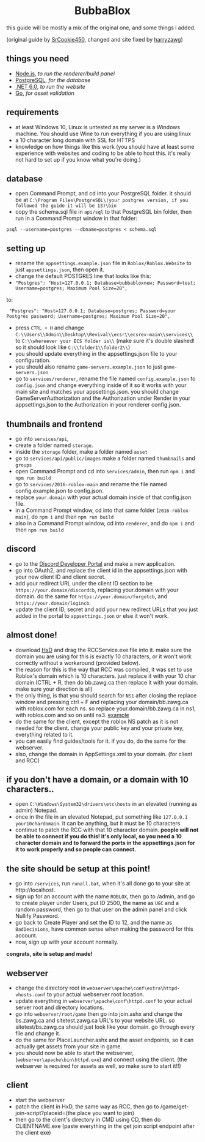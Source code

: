 <div align="center">
    <p>
      <h1>BubbaBlox</h1>
    </p>
</div>

this guide will be mostly a mix of the original one, and some things i added.

(original guide by <a href="https://github.com/SrCookie450">SrCookie450</a>, changed and site fixed by <a href="https://github.com/harryzawg">harryzawg</a>)

## things you need

- <a href="https://nodejs.org/dist/v18.16.1/node-v18.16.1-x64.msi">Node.js</a>, *to run the renderer/build panel*
- <a href="https://sbp.enterprisedb.com/getfile.jsp?fileid=1258627">PostgreSQL</a>, *for the database*
- <a href="https://builds.dotnet.microsoft.com/dotnet/Sdk/6.0.412/dotnet-sdk-6.0.412-win-x64.exe">.NET 6.0</a>, *to run the website*
- <a href="https://go.dev/dl/go1.20.6.windows-amd64.msi">Go</a>, *for asset validation*

## requirements
- at least Windows 10, Linux is untested as my server is a Windows machine. You should use Wine to run everything if you are using linux
- a 10 character long domain with SSL for HTTPS
- knowledge on how things like this work (you should have at least some experience with websites and coding to be able to host this. it's really not hard to set up if you know what you're doing.)

## database

- open Command Prompt, and cd into your PostgreSQL folder. it should be at ```C:\Program Files\PostgreSQL\(your postgres version, if you followed the guide it will be 13)\bin```
- copy the schema.sql file in ```api/sql``` to that PostgreSQL bin folder, then run in a Command Prompt window in that folder:

```psql --username=postgres --dbname=postgres < schema.sql```

## setting up

- rename the ```appsettings.example.json``` file in ```Roblox/Roblox.Website``` to just ```appsettings.json```, then open it.
- change the default POSTGRES line that looks like this:
- ```"Postgres": "Host=127.0.0.1; Database=bubbabloxnew; Password=test; Username=postgres; Maximum Pool Size=20",```

to:

``` "Postgres": "Host=127.0.0.1; Database=postgres; Password=your Postgres password; Username=postgres; Maximum Pool Size=20",```

- press ```CTRL + H``` and change ```C:\\Users\\Admin\\Desktop\\Revival\\ecsr\\ecsrev-main\\services\\``` to ```C:\\whereever your ECS folder is\\``` (make sure it's double slashed! so it should look like ```C:\\folder1\\folder2\\```)
- you should update everything in the appsettings.json file to your configuration.
- you should also rename ```game-servers.example.json``` to just ```game-servers.json```
- go to ```services/renderer```, rename the file named ```config.example.json``` to ```config.json``` and change everything inside of it so it works with your main site and matches your appsettings.json.
you should change GameServerAuthorization and the Authorization under Render in your appsettings.json to the Authorization in your renderer config.json.

## thumbnails and frontend

- go into ```services/api```, 
- create a folder named ```storage```.
- inside the ```storage``` folder, make a folder named ```asset``` 
- go to ```services/api/public/images``` make a folder named ```thumbnails``` and ```groups```
- open Command Prompt and cd into ```services/admin```, then run ```npm i``` and ```npm run build```
- go to ```services/2016-roblox-main``` and rename the file named config.example.json to config.json.
- replace ```your.domain``` with your actual domain inside of that config.json file.
- in a Command Prompt window, cd into that same folder (```2016-roblox-main```), do ```npm i``` and then ```npm run build```
- also in a Command Prompt window, cd into ```renderer```, and do ```npm i``` and then ```npm run build```

## discord

- go to the <a href="https://discord.com/developers/applications">Discord Developer Portal</a> and make a new application.
- go into OAuth2, and replace the client id in the appsettings.json with your new client ID and client secret.
- add your redirect URL under the client ID section to be ```https://your.domain/discordcb```, replacing your.domain with your domain. do the same for ```https://your.domain/forgotcb```, and ```https://your.domain/logincb```.
- update the client ID, secret and add your new redirect URLs that you just added in the portal to ```appsettings.json``` or else it won't work.

## almost done!

- download [HxD](https://mh-nexus.de/en/downloads.php?product=HxD20) and drag the RCCService.exe file into it. make sure the domain you are using for this is exactly 10 characters, or it won't work correctly without a workaround (provided below).
- the reason for this is the way that RCC was compiled, it was set to use Roblox's domain which is 10 characters. just replace it with your 10 char domain (CTRL + R, then do bb.zawg.ca then replace it with your domain. make sure your direction is all)
- the only thing, is that you should search for ```NS1``` after closing the replace window and pressing ctrl + F and replacing your domain/bb.zawg.ca with roblox.com for each ns. so replace your.domain/bb.zawg.ca in ns1, with roblox.com and so on until ns3. [example](https://zawg.ca/assets/photos/demo1.png)
- do the same for the client, except the roblox NS patch as it is not needed for the client. change your public key and your private key, everything related to it.
- you can easily find guides/tools for it. if you do, do the same for the webserver.
- also, change the domain in AppSettings.xml to your domain. (for client and RCC)

## if you don't have a domain, or a domain with 10 characters..

- open ```C:\Windows\System32\drivers\etc\hosts``` in an elevated (running as admin) Notepad.
- once in the file in an elevated Notepad, put something like ```127.0.0.1 your10chardomain```. it can be anything, but it must be 10 characters
- continue to patch the RCC with that 10 character domain.
**people will not be able to connect if you do this! it's only local, so you need a 10 character domain and to forward the ports in the appsettings.json for it to work properly and so people can connect.**

## the site should be setup at this point!
- go into ```/services```, run ```runall.bat```, when it's all done go to your site at http://localhost.
- sign up for an account with the name ```ROBLOX```, then go to /admin, and go to create player under Users, put ID 2500, the name as ```UGC``` and a random password, then go to that user on the admin panel and click Nullify Password.
- go back to Create Player and set the ID to 12, and the name as ```BadDecisions```, have common sense when making the password for this account.
- now, sign up with your account normally.

**congrats, site is setup and made!**

## webserver

- change the directory root in ```webserver\apache\conf\extra\httpd-vhosts.conf``` to your actual webserver root location.
- update everything in ```webserver\apache\conf\httpd.conf``` to your actual server root and directory locations.
- go into ```webserver/root/game``` then go into join.ashx and change the bs.zawg.ca and sitetest.zawg.ca URL's to your website URL. so sitetest/bs.zawg.ca should just look like your domain. go through every file and change it.
- do the same for PlaceLauncher.ashx and the asset endpoints, so it can actually get assets from your site in game.
- you should now be able to start the webserver, (```webserver\apache\bin\httpd.exe```) and connect using the client. (the webserver is required for assets as well, so make sure to start it!!)

## client

- start the webserver
- patch the client in HxD, the same way as RCC, then go to /game/get-join-script?placeid=(the place you want to join)
- then go to the client's directory in CMD using CD, then do CLIENTNAME.exe (paste everything in the get join script endpoint after the client exe)
